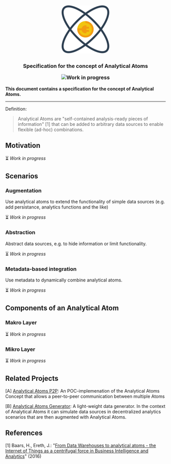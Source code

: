 <h1 align="center">
  <img width="150" src="./figures/logo.svg" alt="" />
</h1>

<h3 align="center">Specification for the concept of Analytical Atoms

<img src="https://img.shields.io/badge/status-Work%20in%20progress-yellow.svg?style=flat-square" alt="Work in progress" /></h3>

**This document contains a specification for the concept of Analytical Atoms.**

------
Definition:

> Analytical Atoms are "self-contained analysis-ready pieces of information" [1] that can be added to arbitrary data sources to enable flexible (ad-hoc) combinations.

## Motivation

:hourglass_flowing_sand: *Work in progress*

## Scenarios

### Augmentation

Use analytical atoms to extend the functionality of simple data sources (e.g. add persistance, analytics functions and the like)

:hourglass_flowing_sand: *Work in progress*

### Abstraction

Abstract data sources, e.g. to hide information or limit functionality.

:hourglass_flowing_sand: *Work in progress*

### Metadata-based integration

Use metadata to dynamically combine analytical atoms.

:hourglass_flowing_sand: *Work in progress*

## Components of an Analytical Atom

### Makro Layer

:hourglass_flowing_sand: *Work in progress*

### Mikro Layer

:hourglass_flowing_sand: *Work in progress*

## Related Projects

[A] [Analytical Atoms P2P](https://github.com/JEreth/a-atom-p2p): An POC-implemenation of the Analytical Atoms Concept that allows a peer-to-peer communication between multiple Atoms

[B] [Analytical Atoms Generator](https://github.com/JEreth/a-atom-generator): A light-weight data generator. In the context of Analytical Atoms it can simulate data sources in decentralized analytics scenarios that are then augmented with Analytical Atoms.


## References

[1] Baars, H., Ereth, J.: "[From Data Warehouses to analytical atoms - the Internet of Things as a centrifugal force in Business Intelligence and Analytics](http://aisel.aisnet.org/cgi/viewcontent.cgi?article=1002&context=ecis2016_rp)" (2016)
